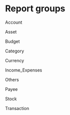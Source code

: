 Report groups
===============

Account

Asset

Budget

Category

Currency

Income_Expenses

Others

Payee

Stock

Transaction

